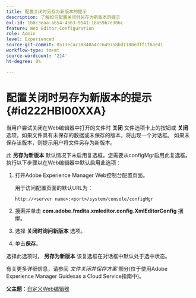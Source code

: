 ```yaml
---
title: 配置关闭时另存为新版本的提示
description: 了解如何配置关闭时另存为新版本的提示
exl-id: 1b8c3eaa-a654-4563-9541-18a59b7d306c
feature: Web Editor Configuration
role: Admin
level: Experienced
source-git-commit: 0513ecac38840a4cc649758bd1180edff1f8aed1
workflow-type: tm+mt
source-wordcount: '214'
ht-degree: 0%

---
```


# 配置关闭时另存为新版本的提示 {#id222HBI00XXA}

当用户尝试关闭在Web编辑器中打开的文件时 **关闭** 文件选项卡上的按钮或 **关闭** 选项，如果文件具有未保存的数据或未保存的版本，将出现一个对话框。 如果未保存该版本，则提示用户将文件另存为新版本。

此 **另存为新版本** 默认情况下未启用复选框，您需要从configMgr启用此复选框。 执行以下步骤以在Web编辑器中默认启用此选项：

1. 打开Adobe Experience Manager Web控制台配置页面。

   用于访问配置页面的默认URL为：

   ```http
   http://<server name>:<port>/system/console/configMgr
   ```

1. 搜索并单击 **com.adobe.fmdita.xmleditor.config.XmlEditorConfig** 捆绑。

1. 选择 **关闭时询问新版本** 选项。

1. 单击&#x200B;**保存**。


选择此选项时， **另存为新版本** 该复选框在对话框中默认处于选中状态。

有关更多详细信息，请参阅 *文件关闭并保存方案* 部分(位于使用Adobe Experience Manager Guidesas a Cloud Service指南中)。

**父主题：**[&#x200B;自定义Web编辑器](conf-web-editor.md)
